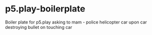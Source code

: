 # p5.play-boilerplate
Boiler plate for p5.play
asking to mam -
police helicopter 
car upon car 
destroying bullet on touching car